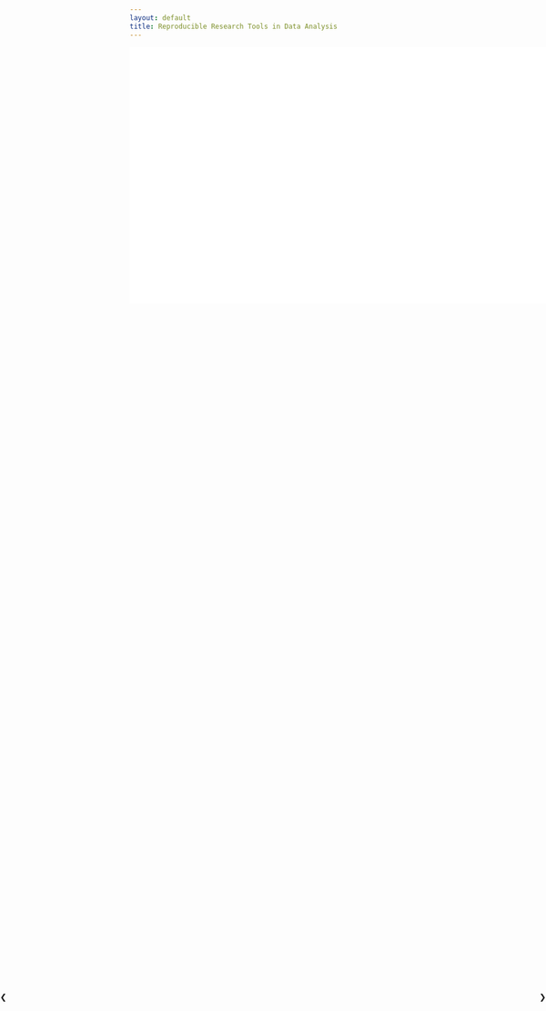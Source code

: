 ```yaml
---
layout: default
title: Reproducible Research Tools in Data Analysis
---
```


<iframe src="address.html" class="iframe" scrolling="no" frameborder="0" width="800px"></iframe>
<iframe src="README.html" class="iframe" scrolling="no" frameborder="0" width="800px"></iframe>
<iframe src="page2.html" class="iframe" scrolling="no" frameborder="0" width="800px"></iframe>

<a class="w3-btn-floating" style="position:absolute;top:45%;left:0" onclick="plusDivs(-1)">❮</a>
<a class="w3-btn-floating" style="position:absolute;top:45%;right:0" onclick="plusDivs(1)">❯</a>
